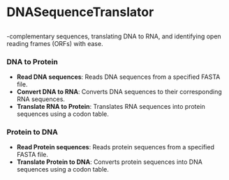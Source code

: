 # DNASequenceTranslator
##
-complementary sequences, translating DNA to RNA, and identifying open reading frames (ORFs) with ease.
 
### DNA to Protein
- **Read DNA sequences**: Reads DNA sequences from a specified FASTA file.
- **Convert DNA to RNA**: Converts DNA sequences to their corresponding RNA sequences.
- **Translate RNA to Protein**: Translates RNA sequences into protein sequences using a codon table.

### Protein to DNA
- **Read Protein sequences**: Reads protein sequences from a specified FASTA file.
- **Translate Protein to DNA**: Converts protein sequences into DNA sequences using a codon table.



